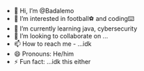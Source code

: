 - 👋 Hi, I’m @Badalemo
- 👀 I’m interested in football⚽ and coding⌨️
- 🌱 I’m currently learning java, cybersecurity
- 💞️ I’m looking to collaborate on ...
- 📫 How to reach me - ...idk
- 😄 Pronouns: He/him
- ⚡ Fun fact: ...idk this either

<!---
Badalemo/Badalemo is a ✨ special ✨ repository because its `README.md` (this file) appears on your GitHub profile.
You can click the Preview link to take a look at your changes.
--->
